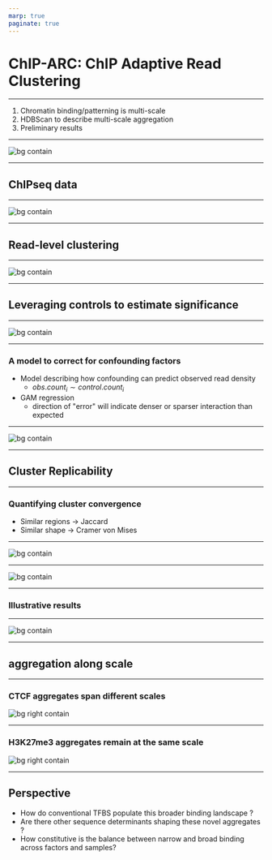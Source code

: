 ```yaml
---
marp: true
paginate: true
---
```


# ChIP-ARC: ChIP **A**daptive **R**ead **C**lustering

---

1. Chromatin binding/patterning is multi-scale
2. HDBScan to describe multi-scale aggregation
3. Preliminary results

---

![bg contain](./img/transcriptionalregulation.png)

---

## ChIPseq data

---

![bg contain](./img/CTCF_chip_rep1_vs_rep2.png)

---

## Read-level clustering

---
![bg contain](./img/HDBSCan.png)

---

## Leveraging controls to estimate significance

---

![bg contain](./img/CTCF_ctrl_vs_obs.png)

---
### A model to correct for confounding factors

- Model describing how confounding can predict observed read density
    - $obs.count_{i} \sim control.count_{i}$
- GAM regression
    - direction of "error" will indicate denser or sparser interaction than expected


---

![bg contain](./img/CTCF_ctrl_vs_obs_zscore.png)


---

## Cluster Replicability

---

### Quantifying cluster convergence
- Similar regions -> Jaccard
- Similar shape -> Cramer von Mises

---

![bg contain](./img/CTCF_zscore_replicability.png)

---

![bg contain](./img/CTCF_depth_replicability.png)

---

### Illustrative results

---
![bg contain](./img/result_track.png)

---

## aggregation along scale

---
### CTCF aggregates span different scales
![bg right contain](./img/CTCF_size_vs_depth.png)

---

### H3K27me3 aggregates remain at the same scale
![bg right contain](./img/H3K27me3_size_vs_depth.png)

---

## Perspective

- How do conventional TFBS populate this broader binding landscape ?
- Are there other sequence determinants shaping these novel aggregates ?
- How constitutive is the balance between narrow and broad binding across factors and samples?